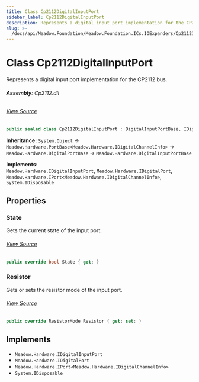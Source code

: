 ```yaml
---
title: Class Cp2112DigitalInputPort
sidebar_label: Cp2112DigitalInputPort
description: Represents a digital input port implementation for the CP2112 bus.
slug: >-
  /docs/api/Meadow.Foundation/Meadow.Foundation.ICs.IOExpanders/Cp2112DigitalInputPort
---
```

# Class Cp2112DigitalInputPort
Represents a digital input port implementation for the CP2112 bus.

###### **Assembly**: Cp2112.dll
###### [View Source](https://github.com/WildernessLabs/Meadow.Foundation.git/blob/develop/Source/Meadow.Foundation.Peripherals/ICs.IOExpanders.Cp2112/Driver/Cp2112DigitalInputPort.cs#L9)
```csharp title="Declaration"
public sealed class Cp2112DigitalInputPort : DigitalInputPortBase, IDigitalInputPort, IDigitalPort, IPort<IDigitalChannelInfo>, IDisposable
```
**Inheritance:** `System.Object` -> `Meadow.Hardware.PortBase<Meadow.Hardware.IDigitalChannelInfo>` -> `Meadow.Hardware.DigitalPortBase` -> `Meadow.Hardware.DigitalInputPortBase`

**Implements:**  
`Meadow.Hardware.IDigitalInputPort`, `Meadow.Hardware.IDigitalPort`, `Meadow.Hardware.IPort<Meadow.Hardware.IDigitalChannelInfo>`, `System.IDisposable`

## Properties
### State
Gets the current state of the input port.
###### [View Source](https://github.com/WildernessLabs/Meadow.Foundation.git/blob/develop/Source/Meadow.Foundation.Peripherals/ICs.IOExpanders.Cp2112/Driver/Cp2112DigitalInputPort.cs#L29)
```csharp title="Declaration"
public override bool State { get; }
```
### Resistor
Gets or sets the resistor mode of the input port.
###### [View Source](https://github.com/WildernessLabs/Meadow.Foundation.git/blob/develop/Source/Meadow.Foundation.Peripherals/ICs.IOExpanders.Cp2112/Driver/Cp2112DigitalInputPort.cs#L41)
```csharp title="Declaration"
public override ResistorMode Resistor { get; set; }
```

## Implements

* `Meadow.Hardware.IDigitalInputPort`
* `Meadow.Hardware.IDigitalPort`
* `Meadow.Hardware.IPort<Meadow.Hardware.IDigitalChannelInfo>`
* `System.IDisposable`
